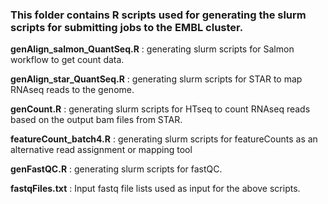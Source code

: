 ### This folder contains R scripts used for generating the slurm scripts for submitting jobs to the EMBL cluster.

__genAlign_salmon_QuantSeq.R__ : generating slurm scripts for Salmon workflow to get count data.

__genAlign_star_QuantSeq.R__ : generating slurm scripts for STAR to map RNAseq reads to the genome.

__genCount.R__ : generating slurm scripts for HTseq to count RNAseq reads based on the output bam files from STAR.

__featureCount_batch4.R__ : generating slurm scripts for featureCounts as an alternative read assignment or mapping tool

__genFastQC.R__ : generating slurm scripts for fastQC. 

__fastqFiles.txt__ : Input fastq file lists used as input for the above scripts. 
